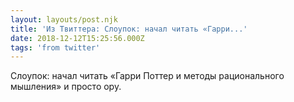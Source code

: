 ```yaml
---
layout: layouts/post.njk
title: 'Из Твиттера: Слоупок: начал читать «Гарри...'
date: 2018-12-12T15:25:56.000Z
tags: 'from twitter'
---
```



Слоупок: начал читать «Гарри Поттер и методы рационального мышления» и просто ору.

